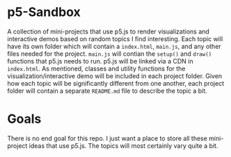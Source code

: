 # p5-Sandbox

A collection of mini-projects that use p5.js to render visualizations and interactive demos based on random topics I find interesting. Each topic will have its own folder which will contain a `index.html`, `main.js`, and any other files needed for the project. `main.js` will contian the `setup()` and `draw()` functions that p5.js needs to run. p5.js will be linked via a CDN in `index.html`. As mentioned, classes and utility functions for the visualization/interactive demo will be included in each project folder. Given how each topic will be significantly different from one another, each project folder will contain a separate `README.md` file to describe the topic a bit.

# Goals

There is no end goal for this repo. I just want a place to store all these mini-project ideas that use p5.js. The topics will most certainly vary quite a bit.
